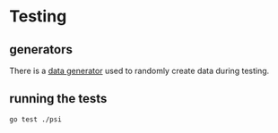 # Testing

## generators

There is a [data generator](emails/) used to randomly create data during testing. 

## running the tests

```
go test ./psi
```
